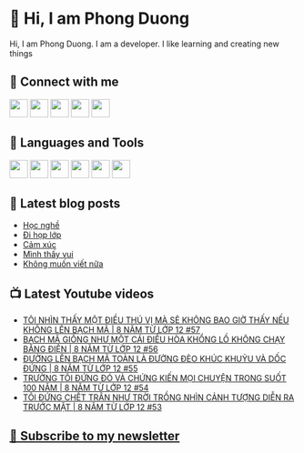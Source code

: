 # 👋 Hi, I am Phong Duong

Hi, I am Phong Duong. I am a developer. I like learning and creating new things

## 🔗 Connect with me
[<img height="32" width="32" src="https://cdn.jsdelivr.net/npm/simple-icons@v3/icons/youtube.svg" />](https://www.youtube.com/channel/UCXykqt3V2-9bYXKWZRcH0rA)
[<img height="32" width="32" src="https://cdn.jsdelivr.net/npm/simple-icons@v3/icons/instagram.svg" />](https://www.instagram.com/phongduonglh)
[<img height="32" width="32" src="https://cdn.jsdelivr.net/npm/simple-icons@v3/icons/twitter.svg" />](https://twitter.com/phongduonglh)
[<img height="32" width="32" src="https://cdn.jsdelivr.net/npm/simple-icons@v3/icons/facebook.svg" />](https://www.facebook.com/phongduonglh)
[<img height="32" width="32" src="https://cdn.jsdelivr.net/npm/simple-icons@v3/icons/linkedin.svg" />](https://www.linkedin.com/in/phongduonglh)

## 🧰 Languages and Tools

[<img height="32" width="32" src="https://cdn.jsdelivr.net/npm/simple-icons@v3/icons/javascript.svg" />](javascript)
[<img height="32" width="32" src="https://cdn.jsdelivr.net/npm/simple-icons@v3/icons/html5.svg" />](html5)
[<img height="32" width="32" src="https://cdn.jsdelivr.net/npm/simple-icons@v3/icons/css3.svg" />](css3)
[<img height="32" width="32" src="https://cdn.jsdelivr.net/npm/simple-icons@v3/icons/node-dot-js.svg" />](nodejs)
[<img height="32" width="32" src="https://cdn.jsdelivr.net/npm/simple-icons@v3/icons/react.svg" />](react)
[<img height="32" width="32" src="https://cdn.jsdelivr.net/npm/simple-icons@v3/icons/vue-dot-js.svg" />](vue)

## 📝 Latest blog posts

<!-- BLOG-POST-LIST:START -->
- [Học nghề](https://phongduong.dev/blog/2021/07/hoc-nghe/)
- [Đi họp lớp](https://phongduong.dev/blog/2021/06/di-hop-lop/)
- [Cảm xúc](https://phongduong.dev/blog/2021/06/cam-xuc/)
- [Mình thấy vui](https://phongduong.dev/blog/2021/06/minh-thay-vui/)
- [Không muốn viết nữa](https://phongduong.dev/blog/2021/06/khong-muon-viet-nua/)
<!-- BLOG-POST-LIST:END -->

## 📺 Latest Youtube videos

<!-- YOUTUBE-VIDEO-LIST:START -->
- [TÔI NHÌN THẤY MỘT ĐIỀU THÚ VỊ MÀ SẼ KHÔNG BAO GIỜ THẤY NẾU KHÔNG LÊN BẠCH MÃ | 8 NĂM TỪ LỚP 12 #57](https://www.youtube.com/watch?v=5IHDSEWcCkE)
- [BẠCH MÃ GIỐNG NHƯ MỘT CÁI ĐIỀU HÒA KHỔNG LỒ KHÔNG CHẠY BẰNG ĐIỆN | 8 NĂM TỪ LỚP 12 #56](https://www.youtube.com/watch?v=_erehrf272E)
- [ĐƯỜNG LÊN BẠCH MÃ TOÀN LÀ ĐƯỜNG ĐÈO KHÚC KHUỶU VÀ DỐC ĐỨNG | 8 NĂM TỪ LỚP 12 #55](https://www.youtube.com/watch?v=JOa74-2GRSE)
- [TRƯỜNG TÔI ĐỨNG ĐÓ VÀ CHỨNG KIẾN MỌI CHUYỆN TRONG SUỐT 100 NĂM | 8 NĂM TỪ LỚP 12 #54](https://www.youtube.com/watch?v=A-pCGsXjRlI)
- [TÔI ĐỨNG CHẾT TRÂN NHƯ TRỜI TRỒNG NHÌN CẢNH TƯỢNG DIỄN RA TRƯỚC MẶT | 8 NĂM TỪ LỚP 12 #53](https://www.youtube.com/watch?v=iKT4DMEyKCo)
<!-- YOUTUBE-VIDEO-LIST:END -->

## [💌 Subscribe to my newsletter](https://koogio.substack.com/)
